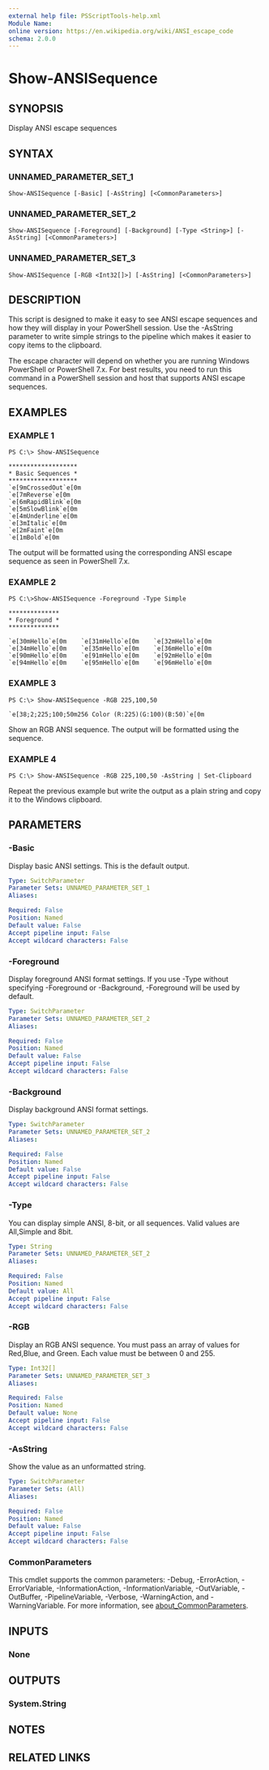 ```yaml
---
external help file: PSScriptTools-help.xml
Module Name:
online version: https://en.wikipedia.org/wiki/ANSI_escape_code
schema: 2.0.0
---
```


# Show-ANSISequence

## SYNOPSIS
Display ANSI escape sequences

## SYNTAX

### UNNAMED_PARAMETER_SET_1
```
Show-ANSISequence [-Basic] [-AsString] [<CommonParameters>]
```

### UNNAMED_PARAMETER_SET_2
```
Show-ANSISequence [-Foreground] [-Background] [-Type <String>] [-AsString] [<CommonParameters>]
```

### UNNAMED_PARAMETER_SET_3
```
Show-ANSISequence [-RGB <Int32[]>] [-AsString] [<CommonParameters>]
```

## DESCRIPTION
This script is designed to make it easy to see ANSI escape sequences and how they will display in your PowerShell session.
Use the -AsString parameter to write simple strings to the pipeline which makes it easier to copy items to the clipboard.

The escape character will depend on whether you are running Windows PowerShell or PowerShell 7.x.
For best results, you need to run this command in a PowerShell session and host that supports ANSI escape sequences.

## EXAMPLES

### EXAMPLE 1
```
PS C:\> Show-ANSISequence

*******************
* Basic Sequences *
*******************
`e[9mCrossedOut`e[0m
`e[7mReverse`e[0m
`e[6mRapidBlink`e[0m
`e[5mSlowBlink`e[0m
`e[4mUnderline`e[0m
`e[3mItalic`e[0m
`e[2mFaint`e[0m
`e[1mBold`e[0m
```

The output will be formatted using the corresponding ANSI escape sequence as seen in PowerShell 7.x.

### EXAMPLE 2
```
PS C:\>Show-ANSISequence -Foreground -Type Simple

**************
* Foreground *
**************

`e[30mHello`e[0m    `e[31mHello`e[0m    `e[32mHello`e[0m
`e[34mHello`e[0m    `e[35mHello`e[0m    `e[36mHello`e[0m
`e[90mHello`e[0m    `e[91mHello`e[0m    `e[92mHello`e[0m
`e[94mHello`e[0m    `e[95mHello`e[0m    `e[96mHello`e[0m
```

### EXAMPLE 3
```
PS C:\> Show-ANSISequence -RGB 225,100,50

`e[38;2;225;100;50m256 Color (R:225)(G:100)(B:50)`e[0m
```

Show an RGB ANSI sequence.
The output will be formatted using the sequence.

### EXAMPLE 4
```
PS C:\> Show-ANSISequence -RGB 225,100,50 -AsString | Set-Clipboard
```

Repeat the previous example but write the output as a plain string and copy it to the Windows clipboard.

## PARAMETERS

### -Basic
Display basic ANSI settings.
This is the default output.

```yaml
Type: SwitchParameter
Parameter Sets: UNNAMED_PARAMETER_SET_1
Aliases:

Required: False
Position: Named
Default value: False
Accept pipeline input: False
Accept wildcard characters: False
```

### -Foreground
Display foreground ANSI format settings.
If you use -Type without specifying -Foreground or -Background, -Foreground will be used by default.

```yaml
Type: SwitchParameter
Parameter Sets: UNNAMED_PARAMETER_SET_2
Aliases:

Required: False
Position: Named
Default value: False
Accept pipeline input: False
Accept wildcard characters: False
```

### -Background
Display background ANSI format settings.

```yaml
Type: SwitchParameter
Parameter Sets: UNNAMED_PARAMETER_SET_2
Aliases:

Required: False
Position: Named
Default value: False
Accept pipeline input: False
Accept wildcard characters: False
```

### -Type
You can display simple ANSI, 8-bit, or all sequences.
Valid values are All,Simple and 8bit.

```yaml
Type: String
Parameter Sets: UNNAMED_PARAMETER_SET_2
Aliases:

Required: False
Position: Named
Default value: All
Accept pipeline input: False
Accept wildcard characters: False
```

### -RGB
Display an RGB ANSI sequence.
You must pass an array of values for Red,Blue, and Green.
Each value must be between 0 and 255.

```yaml
Type: Int32[]
Parameter Sets: UNNAMED_PARAMETER_SET_3
Aliases:

Required: False
Position: Named
Default value: None
Accept pipeline input: False
Accept wildcard characters: False
```

### -AsString
Show the value as an unformatted string.

```yaml
Type: SwitchParameter
Parameter Sets: (All)
Aliases:

Required: False
Position: Named
Default value: False
Accept pipeline input: False
Accept wildcard characters: False
```

### CommonParameters
This cmdlet supports the common parameters: -Debug, -ErrorAction, -ErrorVariable, -InformationAction, -InformationVariable, -OutVariable, -OutBuffer, -PipelineVariable, -Verbose, -WarningAction, and -WarningVariable. For more information, see [about_CommonParameters](http://go.microsoft.com/fwlink/?LinkID=113216).

## INPUTS

### None
## OUTPUTS

### System.String
## NOTES

## RELATED LINKS
